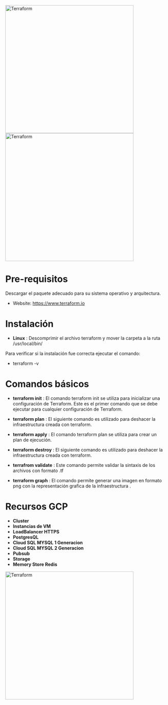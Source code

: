 
<img alt="Terraform" src="https://cdn.rawgit.com/hashicorp/terraform-website/master/content/source/assets/images/logo-hashicorp.svg"
 width="400px" high="200xp">    <img alt="Terraform" src="https://www.paradigmadigital.com/wp-content/uploads/2015/03/CloudPlatform_HorizontalLockup.png"
 width="400px" high="200xp">


Pre-requisitos 
=============

Descargar el paquete adecuado para su sistema operativo y arquitectura.

- Website: https://www.terraform.io

Instalación  
=============
 
 - **Linux** : Descomprimir el archivo terraform y mover la carpeta a la ruta /usr/local/bin/

Para verificar si la instalación fue correcta ejecutar el comando:

 - terraform -v 


Comandos básicos  
=============

- **terraform init** : El comando terraform init se utiliza para inicializar una configuración de Terraform. Este es el primer comando que se debe ejecutar para cualquier configuración de Terraform.

- **terraform plan** : El siguiente comando es utilizado para deshacer la infraestructura creada con terraform.

- **terraform apply** : El comando terraform plan se utiliza para crear un plan de ejecución. 

- **terraform destroy** : El siguiente comando es utilizado para deshacer la infraestructura creada con terraform.

- **terrafrom validate** : Este comando permite validar la sintaxis de los archivos con formato .tf

- **terraform graph** : El comando permite generar una imagen en formato png con la representación grafica de la infraestructura .

Recursos GCP  
=============

- **Cluster**
- **Instancias de VM**
- **LoadBalancer HTTPS**
- **PostgresQL**
- **Cloud SQL MYSQL 1 Generacion**
- **Cloud SQL MYSQL 2 Generacion**
- **Pubsub**
- **Storage**
- **Memory Store Redis**



<img alt="Terraform" src="https://www.zentagroup.com/images/logotipos/logotipo-zenta-c.svg"
 width="400px" high="200xp" align="middle">

